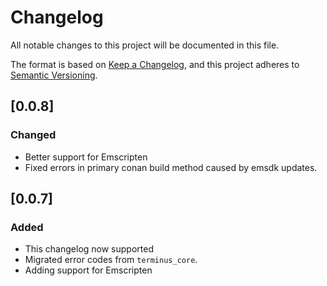 # Changelog

All notable changes to this project will be documented in this file.

The format is based on [Keep a Changelog](https://keepachangelog.com/en/1.1.0/),
and this project adheres to [Semantic Versioning](https://semver.org/spec/v2.0.0.html).

## [0.0.8]

### Changed

- Better support for Emscripten
- Fixed errors in primary conan build method caused by emsdk updates.

## [0.0.7]

### Added

- This changelog now supported
- Migrated error codes from `terminus_core`.
- Adding support for Emscripten

